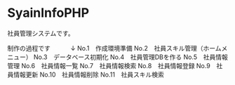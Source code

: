 # SyainInfoPHP
社員管理システムです。

制作の過程です
　　　↓
No.1　作成環境準備
No.2　社員スキル管理（ホームメニュー）
No.3　データベース初期化
No.4　社員管理DBを作る
No.5　社員情報管理
No.6　社員情報一覧
No.7　社員情報検索
No.8　社員情報登録
No.9　社員情報更新
No.10　社員情報削除
No.11　社員スキル検索
